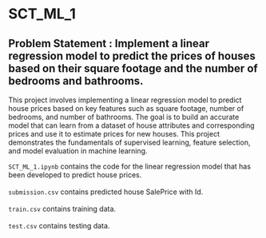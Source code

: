 # SCT_ML_1

## Problem Statement : Implement a linear regression model to predict the prices of houses based on their square footage and the number of bedrooms and bathrooms.

This project involves implementing a linear regression model to predict house prices based on key features such as square footage, number of bedrooms, and number of bathrooms. The goal is to build an accurate model that can learn from a dataset of house attributes and corresponding prices and use it to estimate prices for new houses. This project demonstrates the fundamentals of supervised learning, feature selection, and model evaluation in machine learning.

`SCT_ML_1.ipynb` contains the code for the linear regression model that has been developed to predict house prices.
<br>
<br> `submission.csv` contains predicted house SalePrice with Id.
<br>
<br> `train.csv` contains training data.
<br>
<br> `test.csv` contains testing data.

